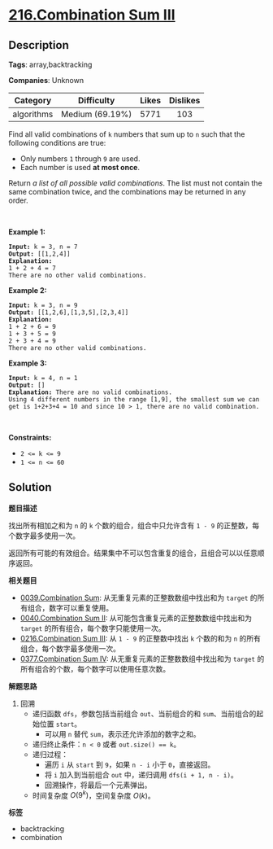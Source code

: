 # [216.Combination Sum III](https://leetcode.com/problems/combination-sum-iii/description/)

## Description

**Tags**: array,backtracking

**Companies**: Unknown

|  Category  |   Difficulty    | Likes | Dislikes |
| :--------: | :-------------: | :---: | :------: |
| algorithms | Medium (69.19%) | 5771  |   103    |

<p>Find all valid combinations of <code>k</code> numbers that sum up to <code>n</code> such that the following conditions are true:</p>
<ul>
  <li>Only numbers <code>1</code> through <code>9</code> are used.</li>
  <li>Each number is used <strong>at most once</strong>.</li>
</ul>
<p>Return <em>a list of all possible valid combinations</em>. The list must not contain the same combination twice, and the combinations may be returned in any order.</p>
<p>&nbsp;</p>
<p><strong class="example">Example 1:</strong></p>
<pre><code><strong>Input:</strong> k = 3, n = 7
<strong>Output:</strong> [[1,2,4]]
<strong>Explanation:</strong>
1 + 2 + 4 = 7
There are no other valid combinations.</code></pre>
<p><strong class="example">Example 2:</strong></p>
<pre><code><strong>Input:</strong> k = 3, n = 9
<strong>Output:</strong> [[1,2,6],[1,3,5],[2,3,4]]
<strong>Explanation:</strong>
1 + 2 + 6 = 9
1 + 3 + 5 = 9
2 + 3 + 4 = 9
There are no other valid combinations.</code></pre>
<p><strong class="example">Example 3:</strong></p>
<pre><code><strong>Input:</strong> k = 4, n = 1
<strong>Output:</strong> []
<strong>Explanation:</strong> There are no valid combinations.
Using 4 different numbers in the range [1,9], the smallest sum we can get is 1+2+3+4 = 10 and since 10 &gt; 1, there are no valid combination.</code></pre>
<p>&nbsp;</p>
<p><strong>Constraints:</strong></p>
<ul>
  <li><code>2 &lt;= k &lt;= 9</code></li>
  <li><code>1 &lt;= n &lt;= 60</code></li>
</ul>

## Solution

**题目描述**

找出所有相加之和为 `n` 的 `k` 个数的组合，组合中只允许含有 `1 - 9` 的正整数，每个数字最多使用一次。

返回所有可能的有效组合。结果集中不可以包含重复的组合，且组合可以以任意顺序返回。

**相关题目**

- [0039.Combination Sum](0039.combination-sum.md): 从无重复元素的正整数数组中找出和为 `target` 的所有组合，数字可以重复使用。
- [0040.Combination Sum II](0040.combination-sum-ii.md): 从可能包含重复元素的正整数数组中找出和为 `target` 的所有组合，每个数字只能使用一次。
- [0216.Combination Sum III](0216.combination-sum-iii.md): 从 `1 - 9` 的正整数中找出 `k` 个数的和为 `n` 的所有组合，每个数字最多使用一次。
- [0377.Combination Sum IV](0377.combination-sum-iv.md): 从无重复元素的正整数数组中找出和为 `target` 的所有组合的个数，每个数字可以使用任意次数。

**解题思路**

1. 回溯
   - 递归函数 `dfs`，参数包括当前组合 `out`、当前组合的和 `sum`、当前组合的起始位置 `start`。
     - 可以用 `n` 替代 `sum`，表示还允许添加的数字之和。
   - 递归终止条件：`n < 0` 或者 `out.size() == k`。
   - 递归过程：
     - 遍历 `i` 从 `start` 到 `9`，如果 `n - i` 小于 `0`，直接返回。
     - 将 `i` 加入到当前组合 `out` 中，递归调用 `dfs(i + 1, n - i)`。
     - 回溯操作，将最后一个元素弹出。
   - 时间复杂度 $O(9^k)$，空间复杂度 $O(k)$。

**标签**

- backtracking
- combination
